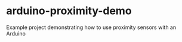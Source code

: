# arduino-proximity-demo
Example project demonstrating how to use proximity sensors with an Arduino
